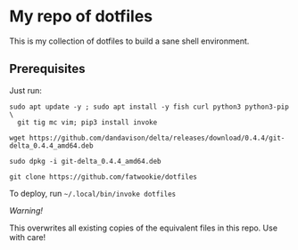 # My repo of dotfiles

This is my collection of dotfiles to build a sane shell environment. 

## Prerequisites

Just run:

```
sudo apt update -y ; sudo apt install -y fish curl python3 python3-pip \
  git tig mc vim; pip3 install invoke

wget https://github.com/dandavison/delta/releases/download/0.4.4/git-delta_0.4.4_amd64.deb

sudo dpkg -i git-delta_0.4.4_amd64.deb

git clone https://github.com/fatwookie/dotfiles

```

To deploy, run `~/.local/bin/invoke dotfiles`

*Warning!* 

This overwrites all existing copies of the equivalent files in this repo. Use with care!
